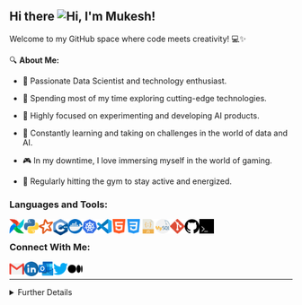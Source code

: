 ## Hi there <img width="28px" alt="Hi" src="https://user-images.githubusercontent.com/1303154/88677602-1635ba80-d120-11ea-84d8-d263ba5fc3c0.gif" />, I'm Mukesh!

Welcome to my GitHub space where code meets creativity! 💻✨

🔍 **About Me:**

- 🌱 Passionate Data Scientist and technology enthusiast.
  
- 🚀 Spending most of my time exploring cutting-edge technologies.
  
- 🤖 Highly focused on experimenting and developing AI products.
  
- 🧠 Constantly learning and taking on challenges in the world of data and AI.
  
- 🎮 In my downtime, I love immersing myself in the world of gaming.
  
- 💪 Regularly hitting the gym to stay active and energized.

### **Languages and Tools**:

[<img align="left" alt="Airflow" width="26px" src="tools-&-languages/airflow.png" />](https://airflow.apache.org/docs/stable/)

[<img align="left" alt="Python" width="26px" src="tools-&-languages/python.svg" />](https://docs.python.org/3/)

[<img align="left" alt="PySpark" width="26px" src="tools-&-languages/spark.svg" />](https://spark.apache.org/docs/latest/api/python/index.html)

[<img align="left" alt="C++" width="26px" src="tools-&-languages/c++.svg" />](https://devdocs.io/cpp/)

[<img align="left" alt="Docker" width="26px" src="tools-&-languages/docker.svg" />](https://docs.docker.com/engine/)

[<img align="left" alt="Kubernetes" width="26px" src="tools-&-languages/kubernetes.svg" />](https://kubernetes.io/docs/home/)

[<img align="left" alt="Visual Studio Code" width="26px" src="tools-&-languages/visual-studio-code.svg" />](https://docs.microsoft.com/en-us/visualstudio/?view=vs-2019)

[<img align="left" alt="HTML5" width="26px" src="tools-&-languages/html5.svg" />](https://devdocs.io/html/)

[<img align="left" alt="CSS3" width="26px" src="tools-&-languages/css3.svg" />](https://devdocs.io/css/)

[<img align="left" alt="JavaScript" width="26px" src="tools-&-languages/javascript.svg" />](https://devdocs.io/javascript/)

[<img align="left" alt="MySQL" width="26px" src="tools-&-languages/mysql.svg" />](https://dev.mysql.com/doc/)

[<img align="left" alt="Git" width="26px" src="tools-&-languages/git.svg" />](https://git-scm.com/doc)

[<img align="left" alt="GitHub" width="26px" src="tools-&-languages/github.svg" />](https://docs.github.com/en)

[<img align="left" alt="Terminal" width="26px" src="tools-&-languages/terminal.svg" />](https://docs.microsoft.com/en-us/windows/terminal/)

<br />

### **Connect With Me**:

[<img align="left" alt="GMail" width="26px" src="social/gmail.svg" />](devsofmukesh@gmail.com)

[<img align="left" alt="LinkedIn" width="26px" src="social/linkedin.svg" />](https://www.linkedin.com/in/mk09/)

[<img align="left" alt="Outlook" width="26px" src="social/outlook.svg" />](devsofmukesh@hotmail.com)

[<img align="left" alt="Twitter" width="26px" src="social/twitter.svg" />](https://twitter.com/devsofmukesh)

[<img align="left" alt="Medium" width="26px" src="social/medium.svg" />](https://medium.com/@devsofmukesh)

<br />

---
<details>

<summary>Further Details</summary>

</br>

<p align="center">
    <a href="https://wakatime.com/@018c2922-6f10-4286-bdc9-b5c214a1ed36">
    <img src="https://wakatime.com/badge/user/018c2922-6f10-4286-bdc9-b5c214a1ed36.svg" alt="total time coded" />
    </a>
    <a href="https://komarev.com/ghpvc/?username=devsofmukesh">
    <img src="https://komarev.com/ghpvc/?username=devsofmukesh" alt="profile views" />
    </a>
    <a href="https://github.com/devsofmukesh?tab=followers">
    <img src="https://img.shields.io/github/followers/devsofmukesh?logo=github&style=plastic" alt="followers">
    </a>
    <a href="https://github.com/devsofmukesh/devsofmukesh">
    <img src="https://img.shields.io/github/downloads/devsofmukesh/devsofmukesh/total" alt="total downloads">
    </a>
    <a href="https://github.com/devsofmukesh/devsofmukesh">
    <img src="https://img.shields.io/github/commit-activity/m/devsofmukesh/devsofmukesh" alt="commit activity">
    </a>
</p>

### **Coding Stats:**

<!--START_SECTION:waka-->

```txt
Python   10 hrs 4 mins   █████████████████████████   99.94 %
JSON     0 secs          ░░░░░░░░░░░░░░░░░░░░░░░░░   00.06 %
```

<!--END_SECTION:waka-->

### **GitHub Stats:** 

<p align="left">
<a href="https://github.com/devsofmukesh/devsofmukesh">
<img width="400px" height="153px" src="https://github-readme-stats.vercel.app/api?username=devsofmukesh&hide=stars&show_icons=true&hide_border=true&theme=transparent" alt="GitHub Stats Card">
</a>
<a href="https://github.com/devsofmukesh/devsofmukesh">
<img width="400px" height="153px" src="https://github-readme-stats.vercel.app/api/top-langs/?username=devsofmukesh&layout=compact&hide_border=true&theme=transparent" alt="Languages Used Card">
</a>
</p>

</details>
